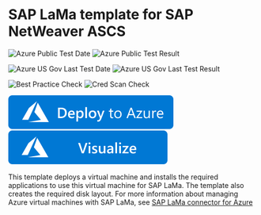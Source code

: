 # SAP LaMa template for SAP NetWeaver ASCS

![Azure Public Test Date](https://azurequickstartsservice.blob.core.windows.net/badges/sap-lama-ascs/PublicLastTestDate.svg)
![Azure Public Test Result](https://azurequickstartsservice.blob.core.windows.net/badges/sap-lama-ascs/PublicDeployment.svg)

![Azure US Gov Last Test Date](https://azurequickstartsservice.blob.core.windows.net/badges/sap-lama-ascs/FairfaxLastTestDate.svg)
![Azure US Gov Last Test Result](https://azurequickstartsservice.blob.core.windows.net/badges/sap-lama-ascs/FairfaxDeployment.svg)

![Best Practice Check](https://azurequickstartsservice.blob.core.windows.net/badges/sap-lama-ascs/BestPracticeResult.svg)
![Cred Scan Check](https://azurequickstartsservice.blob.core.windows.net/badges/sap-lama-ascs/CredScanResult.svg)

[![Deploy To Azure](https://raw.githubusercontent.com/Azure/azure-quickstart-templates/master/1-CONTRIBUTION-GUIDE/images/deploytoazure.svg?sanitize=true)]("https://portal.azure.com/#create/Microsoft.Template/uri/https%3A%2F%2Fraw.githubusercontent.com%2FAzure%2Fazure-quickstart-templates%2Fmaster%2Fsap-lama-ascs%2Fazuredeploy.json")
[![Visualize](https://raw.githubusercontent.com/Azure/azure-quickstart-templates/master/1-CONTRIBUTION-GUIDE/images/visualizebutton.svg?sanitize=true)]("http://armviz.io/#/?load=https%3A%2F%2Fraw.githubusercontent.com%2FAzure%2Fazure-quickstart-templates%2Fmaster%2Fsap-lama-ascs%2Fazuredeploy.json")

This template deploys a virtual machine and installs the required applications
to use this virtual machine for SAP LaMa. The template also creates the required
disk layout. For more information about managing Azure virtual machines with SAP
LaMa, see
[SAP LaMa connector for Azure](https://docs.microsoft.com/azure/virtual-machines/workloads/sap/lama-installation)
